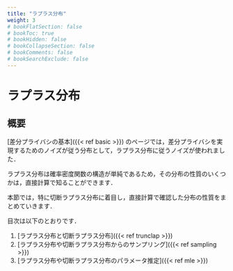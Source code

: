 ```yaml
---
title: "ラプラス分布"
weight: 3
# bookFlatSection: false
# bookToc: true
# bookHidden: false
# bookCollapseSection: false
# bookComments: false
# bookSearchExclude: false
---
```


# ラプラス分布

## 概要

[差分プライバシの基本]({{< ref basic >}}) のページでは，差分プライバシを実現するためのノイズが従う分布として，ラプラス分布に従うノイズが使われました．

ラプラス分布は確率密度関数の構造が単純であるため，その分布の性質のいくつかは，直接計算で知ることができます．

本節では，特に切断ラプラス分布に着目し，直接計算で確認した分布の性質をまとめていきます．

目次は以下のとおりです．

1. [ラプラス分布と切断ラプラス分布]({{< ref trunclap >}})
1. [ラプラス分布や切断ラプラス分布からのサンプリング]({{< ref sampling >}})
1. [ラプラス分布や切断ラプラス分布のパラメータ推定]({{< ref mle >}})
